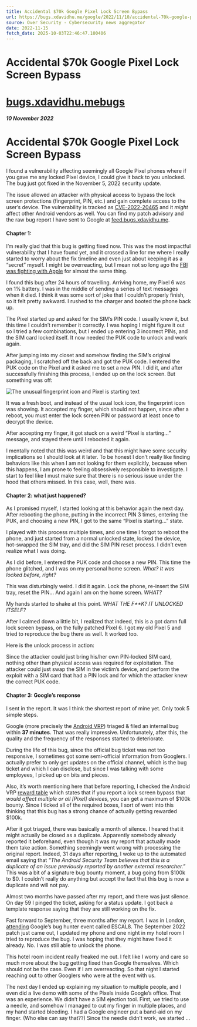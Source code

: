 ```yaml
---
title: Accidental $70k Google Pixel Lock Screen Bypass
url: https://bugs.xdavidhu.me/google/2022/11/10/accidental-70k-google-pixel-lock-screen-bypass/
source: Over Security - Cybersecurity news aggregator
date: 2022-11-15
fetch_date: 2025-10-03T22:46:47.100406
---
```


# Accidental $70k Google Pixel Lock Screen Bypass

# [bugs.xdavidhu.mebugs](/ "Back to Homepage")

##### 10 November 2022

# Accidental $70k Google Pixel Lock Screen Bypass

I found a vulnerability affecting seemingly all Google Pixel phones where if you gave me any locked Pixel device, I could give it back to you unlocked. The bug just got fixed in the November 5, 2022 security update.

The issue allowed an attacker with physical access to bypass the lock screen protections (fingerprint, PIN, etc.) and gain complete access to the user’s device. The vulnerability is tracked as [CVE-2022-20465](https://cve.mitre.org/cgi-bin/cvename.cgi?name=CVE-2022-20465) and it *might* affect other Android vendors as well. You can find my patch advisory and the raw bug report I have sent to Google at [feed.bugs.xdavidhu.me](https://feed.bugs.xdavidhu.me/bugs/0016).

#### Chapter 1:

I’m really glad that this bug is getting fixed now. This was the most impactful vulnerability that I have found yet, and it crossed a line for me where I really started to worry about the fix timeline and even just about keeping it as a “secret” myself. I might be overreacting, but I mean not so long ago the [FBI was fighting with Apple](https://en.wikipedia.org/wiki/FBI%E2%80%93Apple_encryption_dispute) for almost the same thing.

I found this bug after 24 hours of travelling. Arriving home, my Pixel 6 was on 1% battery. I was in the middle of sending a series of text messages when it died. I think it was some sort of joke that I couldn’t properly finish, so it felt pretty awkward. I rushed to the charger and booted the phone back up.

The Pixel started up and asked for the SIM’s PIN code. I usually knew it, but this time I couldn’t remember it correctly. I was hoping I might figure it out so I tried a few combinations, but I ended up entering 3 incorrect PINs, and the SIM card locked itself. It now needed the PUK code to unlock and work again.

After jumping into my closet and somehow finding the SIM’s original packaging, I scratched off the back and got the PUK code. I entered the PUK code on the Pixel and it asked me to set a new PIN. I did it, and after successfully finishing this process, I ended up on the lock screen. But something was off:

![The unusual fingerprint icon and Pixel is starting text](/assets/posts/2022-11-10-accidental-70k-google-pixel-lock-screen-bypass/fingerprint-and-loading.png)

It was a fresh boot, and instead of the usual lock icon, the fingerprint icon was showing. It accepted my finger, which should not happen, since after a reboot, you must enter the lock screen PIN or password at least once to decrypt the device.

After accepting my finger, it got stuck on a weird “Pixel is starting…” message, and stayed there until I rebooted it again.

I mentally noted that this was weird and that this might have some security implications so I should look at it later. To be honest I don’t really like finding behaviors like this when I am not looking for them explicitly, because when this happens, I am prone to feeling obsessively responsible to investigate. I start to feel like I must make sure that there is no serious issue under the hood that others missed. In this case, well, there was.

#### Chapter 2: what just happened?

As I promised myself, I started looking at this behavior again the next day. After rebooting the phone, putting in the incorrect PIN 3 times, entering the PUK, and choosing a new PIN, I got to the same “Pixel is starting…” state.

I played with this process multiple times, and one time I forgot to reboot the phone, and just started from a normal unlocked state, locked the device, hot-swapped the SIM tray, and did the SIM PIN reset process. I didn’t even realize what I was doing.

As I did before, I entered the PUK code and choose a new PIN. This time the phone glitched, and I was on my personal home screen. *What? It was locked before, right?*

This was disturbingly weird. I did it again. Lock the phone, re-insert the SIM tray, reset the PIN… And again I am on the home screen. *WHAT?*

My hands started to shake at this point. *WHAT THE F\*\*K? IT UNLOCKED ITSELF?*

After I calmed down a little bit, I realized that indeed, this is a got damn full lock screen bypass, on the fully patched Pixel 6. I got my old Pixel 5 and tried to reproduce the bug there as well. It worked too.

Here is the unlock process in action:

Since the attacker could just bring his/her own PIN-locked SIM card, nothing other than physical access was required for exploitation. The attacker could just swap the SIM in the victim’s device, and perform the exploit with a SIM card that had a PIN lock and for which the attacker knew the correct PUK code.

#### Chapter 3: Google’s response

I sent in the report. It was I think the shortest report of mine yet. Only took 5 simple steps.

Google (more precisely the [Android VRP](https://bughunters.google.com/about/rules/6171833274204160/android-and-google-devices-security-reward-program-rules)) triaged & filed an internal bug within **37 minutes**. That was really impressive. Unfortunately, after this, the quality and the frequency of the responses started to deteriorate.

During the life of this bug, since the official bug ticket was not too responsive, I sometimes got some semi-official information from Googlers. I actually prefer to only get updates on the official channel, which is the bug ticket and which I can disclose, but since I was talking with some employees, I picked up on bits and pieces.

Also, it’s worth mentioning here that before reporting, I checked the Android VRP [reward table](https://bughunters.google.com/about/rules/6171833274204160/android-and-google-devices-security-reward-program-rules) which states that if you report a lock screen bypass that *would affect multiple or all [Pixel] devices*, you can get a maximum of $100k bounty. Since I ticked all of the required boxes, I sort of went into this thinking that this bug has a strong chance of actually getting rewarded $100k.

After it got triaged, there was basically a month of silence. I heared that it might actually be closed as a duplicate. Apparently somebody already reported it beforehand, even though it was my report that actually made them take action. Something seemingly went wrong with processing the original report. Indeed, 31 days after reporting, I woke up to the automated email saying that *“The Android Security Team believes that this is a duplicate of an issue previously reported by another external researcher.”* This was a bit of a signature bug bounty moment, a bug going from $100k to $0. I couldn’t really do anything but accept the fact that this bug is now a duplicate and will not pay.

Almost two months have passed after my report, and there was just silence. On day 59 I pinged the ticket, asking for a status update. I got back a template response saying that they are still working on the fix.

Fast forward to September, three months after my report. I was in London, [attending](https://www.youtube.com/watch?v=3R_NTvZzPsg) Google’s bug hunter event called ESCAL8. The September 2022 patch just came out, I updated my phone and one night in my hotel room I tried to reproduce the bug. I was hoping that they might have fixed it already. No. I was still able to unlock the phone.

This hotel room incident really freaked me out. I felt like I worry and care so much more about the bug getting fixed than Google themselves. Which should not be the case. Even if I am overreacting. So that night I started reaching out to other Googlers who were at the event with us.

The next day I ended up explaining my situation to multiple people, and I even did a live demo with some of the Pixels inside Google’s office. That was an experience. We didn’t have a SIM ejection tool. First, we tried to use a needle, and somehow I managed to cut my finger in multiple places, and my hand started bleeding. I had a Google engineer put a band-aid on my finger. (Who else can say that??) Since the needle didn’t work, we started ...
